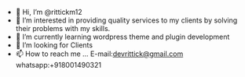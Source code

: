 - 👋 Hi, I’m @rittickm12
- 👀 I’m interested in providing quality services to my clients by solving their problems with my skills.
- 🌱 I’m currently learning wordpress theme and plugin development
- 💞️ I’m looking for Clients
- 📫 How to reach me ... E-mail:devrittick@gmail.com whatsapp:+918001490321

<!---
rittickm12/rittickm12 is a ✨ special ✨ repository because its `README.md` (this file) appears on your GitHub profile.
You can click the Preview link to take a look at your changes.
--->
